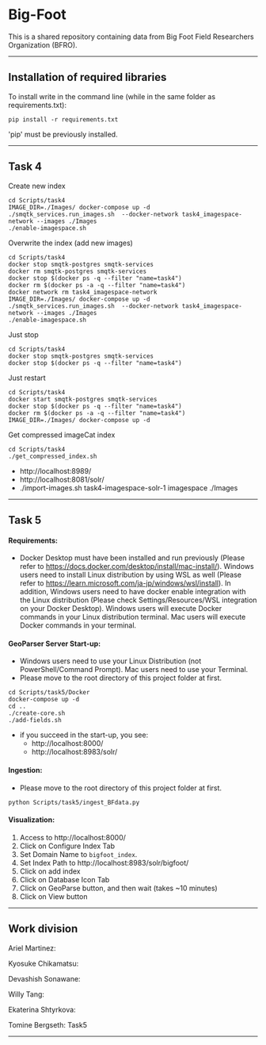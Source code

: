 # Big-Foot
This is a shared repository containing data from Big Foot Field Researchers Organization (BFRO).

---
## Installation of required libraries

To install write in the command line (while in the same folder as requirements.txt):

```shell
pip install -r requirements.txt
```
'pip' must be previously installed.

---

## Task 4

Create new index

```shell
cd Scripts/task4
IMAGE_DIR=./Images/ docker-compose up -d
./smqtk_services.run_images.sh  --docker-network task4_imagespace-network --images ./Images
./enable-imagespace.sh
```

Overwrite the index (add new images)

```shell
cd Scripts/task4
docker stop smqtk-postgres smqtk-services
docker rm smqtk-postgres smqtk-services
docker stop $(docker ps -q --filter "name=task4")
docker rm $(docker ps -a -q --filter "name=task4")
docker network rm task4_imagespace-network
IMAGE_DIR=./Images/ docker-compose up -d
./smqtk_services.run_images.sh  --docker-network task4_imagespace-network --images ./Images
./enable-imagespace.sh
```

Just stop

```shell
cd Scripts/task4
docker stop smqtk-postgres smqtk-services
docker stop $(docker ps -q --filter "name=task4")
```

Just restart

```shell
cd Scripts/task4
docker start smqtk-postgres smqtk-services
docker stop $(docker ps -q --filter "name=task4")
docker rm $(docker ps -a -q --filter "name=task4")
IMAGE_DIR=./Images/ docker-compose up -d
```

Get compressed imageCat index

```shell
cd Scripts/task4
./get_compressed_index.sh
```

- http://localhost:8989/
- http://localhost:8081/solr/
- ./import-images.sh task4-imagespace-solr-1 imagespace ./Images

---

## Task 5

#### Requirements:

- Docker Desktop must have been installed and run previously (Please refer to https://docs.docker.com/desktop/install/mac-install/).
  Windows users need to install Linux distribution by using WSL as well (Please refer to https://learn.microsoft.com/ja-jp/windows/wsl/install).
  In addition, Windows users need to have docker enable integration with the Linux distribution (Please check Settings/Resources/WSL integration on your Docker Desktop).
  Windows users will execute Docker commands in your Linux distribution terminal. Mac users will execute Docker commands in your terminal.

#### GeoParser Server Start-up:
- Windows users need to use your Linux Distribution (not PowerShell/Command Prompt). Mac users need to use your Terminal.
- Please move to the root directory of this project folder at first.
```shell
cd Scripts/task5/Docker
docker-compose up -d
cd ..
./create-core.sh
./add-fields.sh
```
- if you succeed in the start-up, you see:
  - http://localhost:8000/
  - http://localhost:8983/solr/

#### Ingestion:
- Please move to the root directory of this project folder at first.
```shell
python Scripts/task5/ingest_BFdata.py
```

#### Visualization:
1. Access to http://localhost:8000/
2. Click on Configure Index Tab
3. Set Domain Name to `bigfoot_index`.
4. Set Index Path to http://localhost:8983/solr/bigfoot/
5. Click on add index
6. Click on Database Icon Tab
7. Click on GeoParse button, and then wait (takes ~10 minutes)
8. Click on View button
---

## Work division

Ariel Martinez: 

Kyosuke Chikamatsu: 

Devashish Sonawane: 

Willy Tang: 

Ekaterina Shtyrkova: 

Tomine Bergseth: Task5

---
